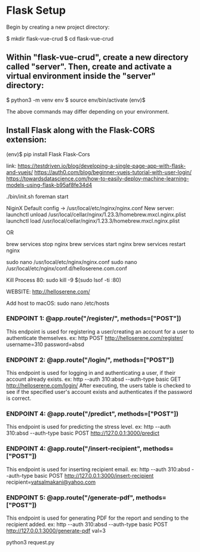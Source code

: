 # Flask Setup
Begin by creating a new project directory:

$ mkdir flask-vue-crud
$ cd flask-vue-crud

## Within "flask-vue-crud", create a new directory called "server". Then, create and activate a virtual environment inside the "server" directory:

$ python3 -m venv env
$ source env/bin/activate
(env)$

The above commands may differ depending on your environment.

## Install Flask along with the Flask-CORS extension:

(env)$ pip install Flask Flask-Cors

link: https://testdriven.io/blog/developing-a-single-page-app-with-flask-and-vuejs/
https://auth0.com/blog/beginner-vuejs-tutorial-with-user-login/
https://towardsdatascience.com/how-to-easily-deploy-machine-learning-models-using-flask-b95af8fe34d4


./bin/init.sh
foreman start

NiginX
Default config -> /usr/local/etc/nginx/nginx.conf
New server:
launchctl unload /usr/local/cellar/nginx/1.23.3/homebrew.mxcl.nginx.plist
launchctl load /usr/local/cellar/nginx/1.23.3/homebrew.mxcl.nginx.plist

OR

brew services stop nginx
brew services start nginx
brew services restart nginx

sudo nano /usr/local/etc/nginx/nginx.conf 
sudo nano /usr/local/etc/nginx/conf.d/helloserene.com.conf

Kill Process 80:
sudo kill -9 $(sudo lsof -ti :80)

WEBSITE: http://helloserene.com/

Add host to macOS:
sudo nano /etc/hosts

### ENDPOINT 1: @app.route("/register/", methods=["POST"])
This endpoint is used for registering a user/creating an account for a user to authenticate themselves.
ex:
 http POST http://helloserene.com/register/ username=310 password=absd

### ENDPOINT 2: @app.route("/login/", methods=["POST"])
This endpoint is used for logging in and authenticating a user, if their account already exists.
ex:
 http --auth 310:absd --auth-type basic GET http://helloserene.com/login/
After executing, the users table is checked to see if the specified user's account exists and authenticates if the password is correct.

### ENDPOINT 4: @app.route("/predict", methods=["POST"])
This endpoint is used for predicting the stress level.
ex:
http --auth 310:absd --auth-type basic POST http://127.0.0.1:3000/predict

### ENDPOINT 4: @app.route("/insert-recipient", methods=["POST"])
This endpoint is used for inserting recipient email.
ex:
http --auth 310:absd --auth-type basic POST http://127.0.0.1:3000/insert-recipient recipient=vatsalmakani@yahoo.com

### ENDPOINT 5: @app.route("/generate-pdf", methods=["POST"])
This endpoint is used for generating PDF for the report and sending to the recipient added.
ex:
http --auth 310:absd --auth-type basic POST http://127.0.0.1:3000/generate-pdf val=3


python3 request.py

